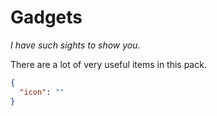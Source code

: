 # Gadgets

*I have such sights to show you.*

There are a lot of very useful items in this pack.



```json
{
  "icon": ""
}
```

